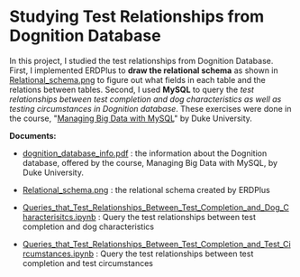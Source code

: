 # Studying Test Relationships from Dognition Database 

In this project, I studied the test relationships from Dognition Database. First, I implemented ERDPlus to **draw the relational schema** as shown in [Relational_schema.png](https://github.com/hsuanhao/Projects/blob/master/Studying%20Test%20Relationships%20from%20Dognition%20Database/Relational_Schema.png) to figure out what fields in each table and the relations between tables. Second, I used **MySQL** to query the *test relationships between test completion and dog characteristics as well as testing circumstances in Dognition database*. These exercises were done in the course, "[Managing Big Data with MySQL](https://www.coursera.org/account/accomplishments/verify/QYH8RAWKE7QP)" by Duke University.

**Documents:**
- [dognition_database_info.pdf](https://github.com/hsuanhao/Projects/blob/master/Studying%20Test%20Relationships%20from%20Dognition%20Database/dognition_database_info.pdf) : the information about the Dognition database, offered by the course, Managing Big Data with MySQL, by Duke University.
- [Relational_schema.png](https://github.com/hsuanhao/Projects/blob/master/Studying%20Test%20Relationships%20from%20Dognition%20Database/Relational_Schema.png) : the relational schema created by ERDPlus

- [Queries_that_Test_Relationships_Between_Test_Completion_and_Dog_Characterisitcs.ipynb](https://github.com/hsuanhao/Projects/blob/master/Studying%20Test%20Relationships%20from%20Dognition%20Database/Queries_that_Test_Relationships_Between_Test_Completion_and_Dog_Characterisitcs.ipynb) : Query the test relationships between test completion and dog characteristics

- [Queries_that_Test_Relationships_Between_Test_Completion_and_Test_Circumstances.ipynb](https://github.com/hsuanhao/Projects/blob/master/Studying%20Test%20Relationships%20from%20Dognition%20Database/Queries_that_Test_Relationships_Between_Test_Completion_and_Test_Circumstances.ipynb) : Query the test relationships between test completion and test circumstances


